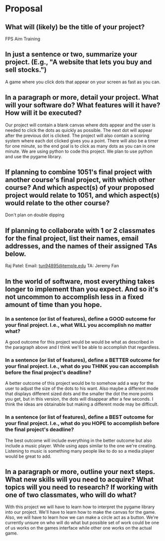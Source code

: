 # Proposal

## What will (likely) be the title of your project?

FPS Aim Training 

## In just a sentence or two, summarize your project. (E.g., "A website that lets you buy and sell stocks.")

A game where you click dots that appear on your screen as fast as you can.

## In a paragraph or more, detail your project. What will your software do? What features will it have? How will it be executed?

Our project will contain a blank canvas where dots appear and the user is needed to click the dots as quickly as possible. The next dot will appear after the previous dot is clicked. The project will also contain a scoring system where each dot clicked gives you a point. There will also be a timer for one minute, so the end goal is to click as many dots as you can in one minute. We are using python to code this project. We plan to use python and use the pygame library.

## If planning to combine 1051's final project with another course's final project, with which other course? And which aspect(s) of your proposed project would relate to 1051, and which aspect(s) would relate to the other course?

Don't plan on double dipping

## If planning to collaborate with 1 or 2 classmates for the final project, list their names, email addresses, and the names of their assigned TAs below.

Raj Patel: Email: tun94895@temple.edu TA: Jeremy Fan

## In the world of software, most everything takes longer to implement than you expect. And so it's not uncommon to accomplish less in a fixed amount of time than you hope.

### In a sentence (or list of features), define a GOOD outcome for your final project. I.e., what WILL you accomplish no matter what?

A good outcome for this project would be would be what as described in the paragraph above and I think we'll be able to accomplish that regardless. 

### In a sentence (or list of features), define a BETTER outcome for your final project. I.e., what do you THINK you can accomplish before the final project's deadline?

A better outcome of this project would be to somehow add a way for the user to adjust the size of the dots to his want. Also maybe a different mode that displays different sized dots and the smaller the dot the more points you get, but in this version, the dots will disappear after a few seconds. I think the ideas are obtainable but making a different mode may be difficult.
 


### In a sentence (or list of features), define a BEST outcome for your final project. I.e., what do you HOPE to accomplish before the final project's deadline?

The best outcome will include everything in the better outcome but also include a music player. While using apps similar to the one we're creating. Listening to music is something many people like to do so a media player would be great to add.
## In a paragraph or more, outline your next steps. What new skills will you need to acquire? What topics will you need to research? If working with one of two classmates, who will do what?

With this project we will have to learn how to interpret the pygame library into our project. We'll have to learn how to make the canvas for the game. Also, we will have to learn how we can make a circle act as a button. We're currently unsure on who will do what but possible set of work could be one of us works on the games interface while other one works on the actual game.
